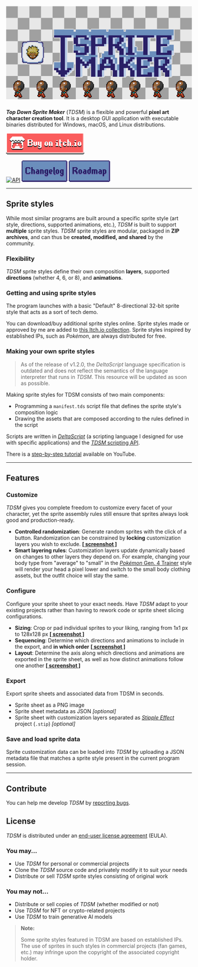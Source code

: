 # ![Top Down Sprite Maker](https://raw.githubusercontent.com/jbunke/tdsm-art/refs/heads/master/_tdsm/logo/banner.gif)

***Top Down Sprite Maker*** (*TDSM*) is a flexible and powerful **pixel art character creation tool**. It is a desktop GUI application with executable binaries distributed for Windows, macOS, and Linux distributions.

[![Buy on itch.io](https://raw.githubusercontent.com/jbunke/tdsm-art/refs/heads/master/_tdsm/assets/itch-button.png)](https://flinkerflitzer.itch.io/tdsm)

[![API](https://raw.githubusercontent.com/jbunke/tdsm-art/refs/heads/master/_tdsm/assets/api-button.png)](https://github.com/jbunke/tdsm-api)
[![Changelog](https://raw.githubusercontent.com/jbunke/tdsm-art/refs/heads/master/_tdsm/assets/changelog-button.png)](https://github.com/jbunke/tdsm/blob/master/res/text/changelog.txt)
[![Roadmap](https://raw.githubusercontent.com/jbunke/tdsm-art/refs/heads/master/_tdsm/assets/roadmap-button.png)](https://github.com/jbunke/tdsm/blob/master/res/text/roadmap.txt)

---

## Sprite styles

While most similar programs are built around a specific sprite style (art style, directions, supported animations, etc.), *TDSM* is built to support **multiple** sprite styles. *TDSM* sprite styles are modular, packaged in **ZIP archives**, and can thus be **created, modified, and shared** by the community.

### Flexibility

*TDSM* sprite styles define their own composition **layers**, supported **directions** (whether 4, 6, or 8), and **animations**.

### Getting and using sprite styles

The program launches with a basic "Default" 8-directional 32-bit sprite style that acts as a sort of tech demo.

You can download/buy additional sprite styles online. Sprite styles made or approved by me are added to [this Itch.io collection](https://itch.io/c/5834066/top-down-sprite-maker-approved-sprite-styles). Sprite styles inspired by established IPs, such as *Pokémon*, are always distributed for free.

### Making your own sprite styles

> As of the release of v1.2.0, the *DeltaScript* language specification is outdated and does not reflect the semantics of the language interpreter that runs in *TDSM*. This resource will be updated as soon as possible.

Making sprite styles for TDSM consists of two main components:

* Programming a `manifest.tds` script file that defines the sprite style's composition logic
* Drawing the assets that are composed according to the rules defined in the script

Scripts are written in [*DeltaScript*](https://github.com/jbunke/deltascript) (a scripting language I designed for use with specific applications) and the [*TDSM* scripting API](https://github.com/jbunke/tdsm-api).

There is a [step-by-step tutorial](https://youtu.be/jqZTsHniSUE) available on YouTube.

---

## Features

### Customize

*TDSM* gives you complete freedom to customize every facet of your character, yet the sprite assembly rules still ensure that sprites always look good and production-ready.

* **Controlled randomization**: Generate random sprites with the click of a button. Randomization can be constrained by **locking** customization layers you wish to exclude. [**[ screenshot ]**](https://raw.githubusercontent.com/jbunke/tdsm-art/refs/heads/master/_tdsm/logo/itch/feat-lock-layers.gif)
* **Smart layering rules**: Customization layers update dynamically based on changes to other layers they depend on. For example, changing your body type from "average" to "small" in the [*Pokémon* Gen. 4 Trainer](https://flinkerflitzer.itch.io/pokemon-gen-4-trainer) style will render your head a pixel lower and switch to the small body clothing assets, but the outfit choice will stay the same.

### Configure

Configure your sprite sheet to your exact needs. Have *TDSM* adapt to your existing projects rather than having to rework code or sprite sheet slicing configurations.

* **Sizing**: Crop or pad individual sprites to your liking, ranging from 1x1 px to 128x128 px [**[ screenshot ]**](https://raw.githubusercontent.com/jbunke/tdsm-art/refs/heads/master/_tdsm/assets/padding.gif)
* **Sequencing**: Determine which directions and animations to include in the export, and **in which order** [**[ screenshot ]**](https://raw.githubusercontent.com/jbunke/tdsm-art/refs/heads/master/_tdsm/assets/sequencing.gif)
* **Layout**: Determine the axis along which directions and animations are exported in the sprite sheet, as well as how distinct animations follow one another [**[ screenshot ]**](https://raw.githubusercontent.com/jbunke/tdsm-art/refs/heads/master/_tdsm/assets/layout.gif)

### Export

Export sprite sheets and associated data from TDSM in seconds.

* Sprite sheet as a PNG image
* Sprite sheet metadata as JSON *\[optional\]*
* Sprite sheet with customization layers separated as [*Stipple Effect*](https://github.com/stipple-effect/stipple-effect) project (`.stip`) *\[optional\]*

### Save and load sprite data

Sprite customization data can be loaded into *TDSM* by uploading a JSON metadata file that matches a sprite style present in the current program session.

---

## Contribute

You can help me develop *TDSM* by [reporting bugs](https://github.com/jbunke/tdsm/issues/new?template=bug_report.md).

## License

*TDSM* is distributed under an [end-user license agreement](./LICENSE) (EULA).

### You may...

* Use *TDSM* for personal or commercial projects
* Clone the *TDSM* source code and privately modify it to suit your needs
* Distribute or sell *TDSM* sprite styles consisting of original work

### You may not...

* Distribute or sell copies of *TDSM* (whether modified or not)
* Use *TDSM* for NFT or crypto-related projects
* Use *TDSM* to train generative AI models

> **Note:**
> 
> Some sprite styles featured in TDSM are based on established IPs. The use of sprites in such styles in commercial projects (fan games, etc.) may infringe upon the copyright of the associated copyright holder.
